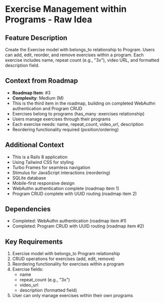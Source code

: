 # Exercise Management within Programs - Raw Idea

## Feature Description
Create the Exercise model with belongs_to relationship to Program. Users can add, edit, reorder, and remove exercises within a program. Each exercise includes name, repeat count (e.g., "3x"), video URL, and formatted description field.

## Context from Roadmap
- **Roadmap Item**: #3
- **Complexity**: Medium (M)
- This is the third item in the roadmap, building on completed WebAuthn authentication and Program CRUD
- Exercises belong to programs (has_many :exercises relationship)
- Users manage exercises through their programs
- Each exercise needs: name, repeat_count, video_url, description
- Reordering functionality required (position/ordering)

## Additional Context
- This is a Rails 8 application
- Using Tailwind CSS for styling
- Turbo Frames for seamless navigation
- Stimulus for JavaScript interactions (reordering)
- SQLite database
- Mobile-first responsive design
- WebAuthn authentication complete (roadmap item 1)
- Program CRUD complete with UUID routing (roadmap item 2)

## Dependencies
- Completed: WebAuthn authentication (roadmap item #1)
- Completed: Program CRUD with UUID routing (roadmap item #2)

## Key Requirements
1. Exercise model with belongs_to Program relationship
2. CRUD operations for exercises (add, edit, remove)
3. Reordering functionality for exercises within a program
4. Exercise fields:
   - name
   - repeat_count (e.g., "3x")
   - video_url
   - description (formatted field)
5. User can only manage exercises within their own programs
